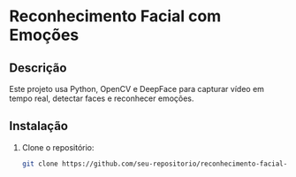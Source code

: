 # Reconhecimento Facial com Emoções

## Descrição
Este projeto usa Python, OpenCV e DeepFace para capturar vídeo em tempo real, detectar faces e reconhecer emoções.

## Instalação
1. Clone o repositório:
   ```bash
   git clone https://github.com/seu-repositorio/reconhecimento-facial-emocoes.git
